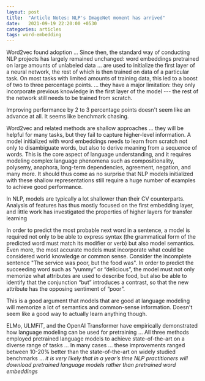```yaml
---
layout: post
title:  "Article Notes: NLP's ImageNet moment has arrived"
date:   2021-09-19 22:20:00 +0530
categories: articles
tags: word-embedding
---
```


>
Word2vec found adoption ... Since then, the standard way of conducting NLP projects has largely remained unchanged: word embeddings pretrained on large amounts of unlabeled data ... are used to initialize the first layer of a neural network, the rest of which is then trained on data of a particular task. On most tasks with limited amounts of training data, this led to a boost of two to three percentage points. ... they have a major limitation: they only incorporate previous knowledge in the first layer of the model --- the rest of the network still needs to be trained from scratch.

Improving performance by 2 to 3 percentage points doesn't seem like an advance at all. It seems like benchmark chasing.

>
Word2vec and related methods are shallow approaches ... they will be helpful for many tasks, but they fail to capture higher-level information. A model initialized with word embeddings needs to learn from scratch not only to disambiguate words, but also to derive meaning from a sequence of words. This is the core aspect of language understanding, and it requires modeling complex language phenomena such as compositionality, polysemy, anaphora, long-term dependencies, agreement, negation, and many more. It should thus come as no surprise that NLP models initialized with these shallow representations still require a huge number of examples to achieve good performance.

>
In NLP, models are typically a lot shallower than their CV counterparts. Analysis of features has thus mostly focused on the first embedding layer, and little work has investigated the properties of higher layers for transfer learning

>
In order to predict the most probable next word in a sentence, a model is required not only to be able to express syntax (the grammatical form of the predicted word must match its modifier or verb) but also model semantics. Even more, the most accurate models must incorporate what could be considered world knowledge or common sense. Consider the incomplete sentence "The service was poor, but the food was". In order to predict the succeeding word such as “yummy” or “delicious”, the model must not only memorize what attributes are used to describe food, but also be able to identify that the conjunction “but” introduces a contrast, so that the new attribute has the opposing sentiment of “poor”.

This is a good argument that models that are good at language modeling will memorize a lot of semantics and common-sense information. Doesn't seem like a good way to actually learn anything though.

>
ELMo, ULMFiT, and the OpenAI Transformer have empirically demonstrated how language modeling can be used for pretraining ... All three methods employed pretrained language models to achieve state-of-the-art on a diverse range of tasks ... In many cases ... these improvements ranged between 10-20% better than the state-of-the-art on widely studied benchmarks ... *it is very likely that in a year’s time NLP practitioners will download pretrained language models rather than pretrained word embeddings*

